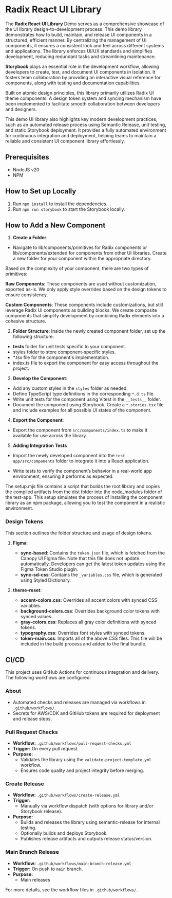 # Radix React UI Library

The **Radix React UI Library** Demo serves as a comprehensive showcase of the UI library design-to-development process. This demo library demonstrates how to build, maintain, and release UI components in a structured, efficient manner. By centralizing the management of UI components, it ensures a consistent look and feel across different systems and applications. The library enforces UI/UX standards and simplifies development, reducing redundant tasks and streamlining maintenance.

**Storybook** plays an essential role in the development workflow, allowing developers to create, test, and document UI components in isolation. It fosters team collaboration by providing an interactive visual reference for components, along with testing and documentation capabilities.

Built on atomic design principles, this library primarily utilizes Radix UI theme components. A design token system and syncing mechanism have been implemented to facilitate smooth collaboration between developers and designers.

This demo UI library also highlights key modern development practices, such as an automated release process using Semantic Release, unit testing, and static Storybook deployment. It provides a fully automated environment for continuous integration and deployment, helping teams to maintain a reliable and consistent UI component library effortlessly.

## Prerequisites

- NodeJS v20
- NPM

## How to Set up Locally

1. Run `npm install` to install the dependencies.
2. Run `npm run storybook` to start the Storybook locally.

## How to Add a New Component

1. **Create a Folder**:

- Navigate to lib/components/primitives for Radix components or lib/components/extended for components from other UI libraries. Create a new folder for your component within the appropriate directory.

Based on the complexity of your component, there are two types of primitives:

**Raw Components**: These components are used without customization, exported as-is. We only apply style overrides based on the design tokens to ensure consistency.

**Custom Components**: These components include customizations, but still leverage Radix UI components as building blocks. We create composite components that simplify development by combining Radix elements into a cohesive structure.

2. **Folder Structure**:
   Inside the newly created component folder, set up the following structure:

- **tests** folder for unit tests specific to your component.
- styles folder to store component-specific styles.
- \*.tsx file for the component's implementation.
- index.ts file to export the component for easy access throughout the project.

3. **Develop the Component**:

- Add any custom styles in the `styles` folder as needed.
- Define TypeScript type definitions in the corresponding `*.d.ts` file.
- Write unit tests for the component using Vitest in the `__tests__` folder.
- Document the component using Storybook. Create a `*.stories.tsx` file and include examples for all possible UI states of the component.

4. **Export the Component**:

- Export the component from `src/components/index.ts` to make it available for use across the library.

5. **Adding Integration Tests**

- Import the newly developed component into the `test-app/src/components` folder to integrate it into a React application.

- Write tests to verify the component’s behavior in a real-world app environment, ensuring it performs as expected.

The setup.mjs file contains a script that builds the root library and copies the compiled artifacts from the dist folder into the node_modules folder of the test-app. This setup simulates the process of installing the component library as an npm package, allowing you to test the component in a realistic environment.

### Design Tokens

This section outlines the folder structure and usage of design tokens.

1. **Figma**:

   - **sync-based**: Contains the `token.json` file, which is fetched from the Canopy UI Figma file. Note that this file does not update automatically. Developers can get the latest token updates using the Figma Token Studio plugin.
   - **sync-sd-css**: Contains the `_variables.css` file, which is generated using Styled Dictionary.

2. **theme-reset**:

   - **accent-colors.css**: Overrides all accent colors with synced CSS variables.
   - **background-colors.css**: Overrides background color tokens with synced values.
   - **gray-colors.css**: Replaces all gray color definitions with synced tokens.
   - **typography.css**: Overrides font styles with synced tokens.
   - **token-main.css**: Imports all of the above CSS files. This file will be included in the build process and added to the final bundle.

## CI/CD

This project uses GitHub Actions for continuous integration and delivery. The following workflows are configured:

### About
- Automated checks and releases are managed via workflows in `.github/workflows/`.
- Secrets for AWS/CDK and GitHub tokens are required for deployment and release steps.

### Pull Request Checks
- **Workflow:** `.github/workflows/pull-request-checks.yml`
- **Trigger:** On every pull request.
- **Purpose:**
  - Validates the library using the `validate-project-template.yml` workflow.
  - Ensures code quality and project integrity before merging.

### Create Release
- **Workflow:** `.github/workflows/create-release.yml`
- **Trigger:**
  - Manually via workflow dispatch (with options for library and/or Storybook release).
- **Purpose:**
  - Builds and releases the library using semantic-release for internal testing.
  - Optionally builds and deploys Storybook.
  - Publishes release artifacts and outputs release status/version.

### Main Branch Release
- **Workflow:** `.github/workflows/main-branch-release.yml`
- **Trigger:** On push to `main` branch.
- **Purpose:**
  - Main releases

For more details, see the workflow files in `.github/workflows/`.
